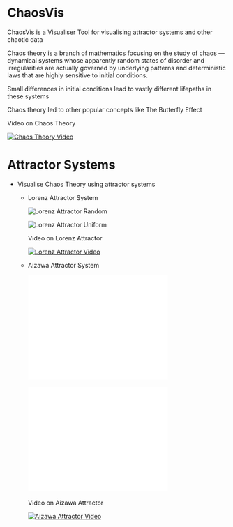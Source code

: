 # ChaosVis
 ChaosVis is a Visualiser Tool for visualising attractor systems and other chaotic data
 
 Chaos theory is a branch of mathematics focusing on the study of chaos — dynamical systems whose apparently random states of disorder and irregularities are actually governed by underlying patterns and deterministic laws that are highly sensitive to initial conditions.

 Small differences in initial conditions lead to vastly different lifepaths in these systems

 Chaos theory led to other popular concepts like The Butterfly Effect

 Video on Chaos Theory
   
 [![Chaos Theory Video](https://img.youtube.com/vi/fDek6cYijxI/0.jpg)](https://www.youtube.com/watch?v=fDek6cYijxI)

# Attractor Systems
   - Visualise Chaos Theory using attractor systems
     - Lorenz Attractor System

        ![Lorenz Attractor Random](GeneratedVisualisations/LorenzAttractor_Random.gif)

        ![Lorenz Attractor Uniform](GeneratedVisualisations/LorenzAttractor_Uniform.gif)

        Video on Lorenz Attractor

        [![Lorenz Attractor Video](https://img.youtube.com/vi/VjP90rwpBwU/0.jpg)](https://www.youtube.com/watch?v=VjP90rwpBwU)

     - Aizawa Attractor System
   
        ![Aizawa Attractor Random](GeneratedVisualisations/AizawaAttractor_Random.gif)

        ![Aizawa Attractor Uniform](GeneratedVisualisations/AizawaAttractor_Uniform.gif)

        Video on Aizawa Attractor

        [![Aizawa Attractor Video](https://img.youtube.com/vi/RBqbQUu-p00/0.jpg)](https://www.youtube.com/watch?v=RBqbQUu-p00)
